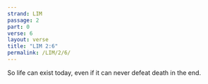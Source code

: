 ```yaml
---
strand: LIM
passage: 2
part: 0
verse: 6
layout: verse
title: "LIM 2:6"
permalink: /LIM/2/6/
---
```

So life can exist today, even if it can never defeat death in the end.
